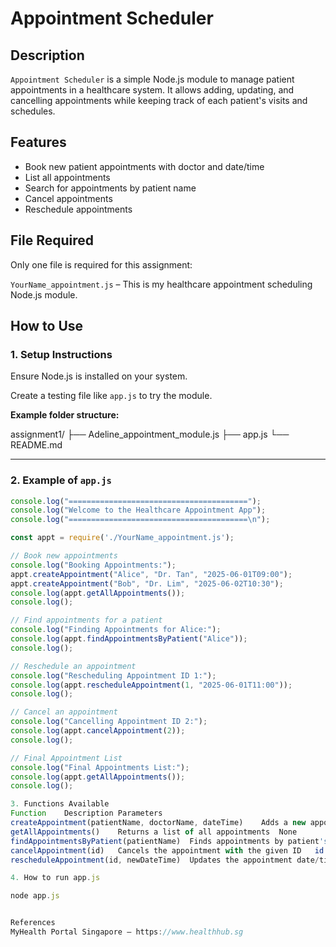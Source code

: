 # Appointment Scheduler

## Description
`Appointment Scheduler` is a simple Node.js module to manage patient appointments in a healthcare system. It allows adding, updating, and cancelling appointments while keeping track of each patient's visits and schedules.

## Features
- Book new patient appointments with doctor and date/time
- List all appointments
- Search for appointments by patient name
- Cancel appointments
- Reschedule appointments

## File Required
Only one file is required for this assignment:

`YourName_appointment.js` – This is my healthcare appointment scheduling Node.js module.

## How to Use

### 1. Setup Instructions
Ensure Node.js is installed on your system.

Create a testing file like `app.js` to try the module.

**Example folder structure:**

assignment1/
├── Adeline_appointment_module.js
├── app.js
└── README.md

---

### 2. Example of `app.js`

```js
console.log("========================================");
console.log("Welcome to the Healthcare Appointment App");
console.log("========================================\n");

const appt = require('./YourName_appointment.js');

// Book new appointments
console.log("Booking Appointments:");
appt.createAppointment("Alice", "Dr. Tan", "2025-06-01T09:00");
appt.createAppointment("Bob", "Dr. Lim", "2025-06-02T10:30");
console.log(appt.getAllAppointments());
console.log();

// Find appointments for a patient
console.log("Finding Appointments for Alice:");
console.log(appt.findAppointmentsByPatient("Alice"));
console.log();

// Reschedule an appointment
console.log("Rescheduling Appointment ID 1:");
console.log(appt.rescheduleAppointment(1, "2025-06-01T11:00"));
console.log();

// Cancel an appointment
console.log("Cancelling Appointment ID 2:");
console.log(appt.cancelAppointment(2));
console.log();

// Final Appointment List
console.log("Final Appointments List:");
console.log(appt.getAllAppointments());
console.log();

3. Functions Available
Function	Description	Parameters
createAppointment(patientName, doctorName, dateTime)	Adds a new appointment to the system	patientName (string), doctorName (string), dateTime (string in ISO format)
getAllAppointments()	Returns a list of all appointments	None
findAppointmentsByPatient(patientName)	Finds appointments by patient's name (case insensitive)	patientName (string)
cancelAppointment(id)	Cancels the appointment with the given ID	id (number)
rescheduleAppointment(id, newDateTime)	Updates the appointment date/time	id (number), newDateTime (string in ISO format)

4. How to run app.js

node app.js


References
MyHealth Portal Singapore – https://www.healthhub.sg
